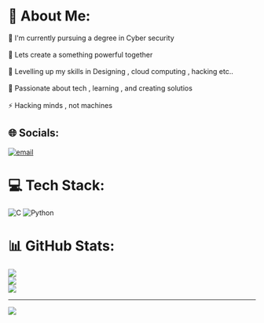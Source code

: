 # 💫 About Me:
🔭 I'm currently pursuing a degree in Cyber security<br><br>🤝 Lets create a something powerful together<br><br>🌱 Levelling up my skills in Designing , cloud computing , hacking etc..<br><br>💬 Passionate about tech , learning , and creating solutios<br><br>⚡ Hacking minds , not machines


## 🌐 Socials:
 [![email](https://img.shields.io/badge/Email-D14836?logo=gmail&logoColor=white)](mailto:mahalakshmivr20@gmail.com) 

# 💻 Tech Stack:
![C](https://img.shields.io/badge/c-%2300599C.svg?style=plastic&logo=c&logoColor=white) ![Python](https://img.shields.io/badge/python-3670A0?style=plastic&logo=python&logoColor=ffdd54)
# 📊 GitHub Stats:
![](https://github-readme-stats.vercel.app/api?username=mahavarathan&theme=dark&hide_border=false&include_all_commits=false&count_private=false)<br/>
![](https://nirzak-streak-stats.vercel.app/?user=mahavarathan&theme=dark&hide_border=false)<br/>
![](https://github-readme-stats.vercel.app/api/top-langs/?username=mahavarathan&theme=dark&hide_border=false&include_all_commits=false&count_private=false&layout=compact)

---
[![](https://visitcount.itsvg.in/api?id=mahavarathan&icon=0&color=0)](https://visitcount.itsvg.in)

<!-- Proudly created with GPRM ( https://gprm.itsvg.in ) -->

